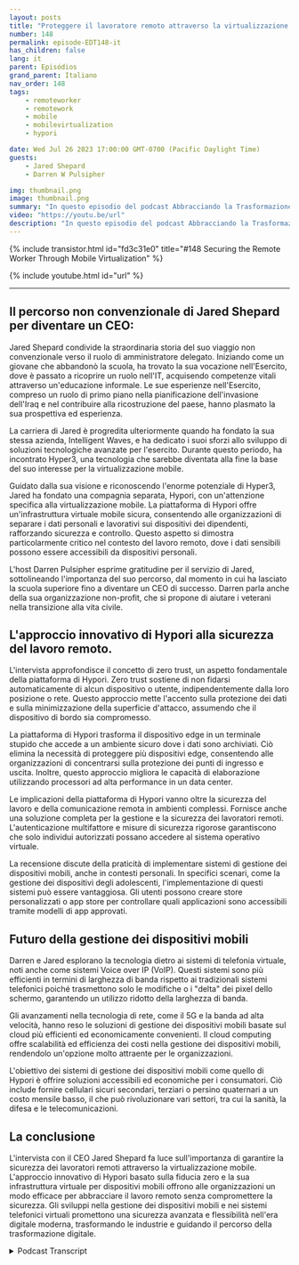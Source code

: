 ```yaml
---
layout: posts
title: "Proteggere il lavoratore remoto attraverso la virtualizzazione mobile."
number: 148
permalink: episode-EDT148-it
has_children: false
lang: it
parent: Episódios
grand_parent: Italiano
nav_order: 148
tags:
    - remoteworker
    - remotework
    - mobile
    - mobilevirtualization
    - hypori

date: Wed Jul 26 2023 17:00:00 GMT-0700 (Pacific Daylight Time)
guests:
    - Jared Shepard
    - Darren W Pulsipher

img: thumbnail.png
image: thumbnail.png
summary: "In questo episodio del podcast Abbracciando la Trasformazione Digitale, l'host Darren Pulsipher intraprende una conversazione illuminante con il ospite speciale Jared Shepard, il CEO di Hypori. L'intervista si concentra sul tema crucial del sicurezza dei lavoratori remoti attraverso la virtualizzazione mobile. Il percorso unico di Jared Shepard, da una persona che ha abbandonato la scuola superiore a diventare un CEO, aggiunge una dimensione ispirante alla discussione."
video: "https://youtu.be/url"
description: "In questo episodio del podcast Abbracciando la Trasformazione Digitale, l'host Darren Pulsipher intraprende una conversazione illuminante con il ospite speciale Jared Shepard, il CEO di Hypori. L'intervista si concentra sul tema crucial del sicurezza dei lavoratori remoti attraverso la virtualizzazione mobile. Il percorso unico di Jared Shepard, da una persona che ha abbandonato la scuola superiore a diventare un CEO, aggiunge una dimensione ispirante alla discussione."
---
```


<div>
{% include transistor.html id="fd3c31e0" title="#148 Securing the Remote Worker Through Mobile Virtualization" %}

{% include youtube.html id="url" %}
</div>

---

## Il percorso non convenzionale di Jared Shepard per diventare un CEO:

Jared Shepard condivide la straordinaria storia del suo viaggio non convenzionale verso il ruolo di amministratore delegato. Iniziando come un giovane che abbandonò la scuola, ha trovato la sua vocazione nell'Esercito, dove è passato a ricoprire un ruolo nell'IT, acquisendo competenze vitali attraverso un'educazione informale. Le sue esperienze nell'Esercito, compreso un ruolo di primo piano nella pianificazione dell'invasione dell'Iraq e nel contribuire alla ricostruzione del paese, hanno plasmato la sua prospettiva ed esperienza.

La carriera di Jared è progredita ulteriormente quando ha fondato la sua stessa azienda, Intelligent Waves, e ha dedicato i suoi sforzi allo sviluppo di soluzioni tecnologiche avanzate per l'esercito. Durante questo periodo, ha incontrato Hyper3, una tecnologia che sarebbe diventata alla fine la base del suo interesse per la virtualizzazione mobile.

Guidato dalla sua visione e riconoscendo l'enorme potenziale di Hyper3, Jared ha fondato una compagnia separata, Hypori, con un'attenzione specifica alla virtualizzazione mobile. La piattaforma di Hypori offre un'infrastruttura virtuale mobile sicura, consentendo alle organizzazioni di separare i dati personali e lavorativi sui dispositivi dei dipendenti, rafforzando sicurezza e controllo. Questo aspetto si dimostra particolarmente critico nel contesto del lavoro remoto, dove i dati sensibili possono essere accessibili da dispositivi personali.

L'host Darren Pulsipher esprime gratitudine per il servizio di Jared, sottolineando l'importanza del suo percorso, dal momento in cui ha lasciato la scuola superiore fino a diventare un CEO di successo. Darren parla anche della sua organizzazione non-profit, che si propone di aiutare i veterani nella transizione alla vita civile.

## L'approccio innovativo di Hypori alla sicurezza del lavoro remoto.

L'intervista approfondisce il concetto di zero trust, un aspetto fondamentale della piattaforma di Hypori. Zero trust sostiene di non fidarsi automaticamente di alcun dispositivo o utente, indipendentemente dalla loro posizione o rete. Questo approccio mette l'accento sulla protezione dei dati e sulla minimizzazione della superficie d'attacco, assumendo che il dispositivo di bordo sia compromesso.

La piattaforma di Hypori trasforma il dispositivo edge in un terminale stupido che accede a un ambiente sicuro dove i dati sono archiviati. Ciò elimina la necessità di proteggere più dispositivi edge, consentendo alle organizzazioni di concentrarsi sulla protezione dei punti di ingresso e uscita. Inoltre, questo approccio migliora le capacità di elaborazione utilizzando processori ad alta performance in un data center.

Le implicazioni della piattaforma di Hypori vanno oltre la sicurezza del lavoro e della comunicazione remota in ambienti complessi. Fornisce anche una soluzione completa per la gestione e la sicurezza dei lavoratori remoti. L'autenticazione multifattore e misure di sicurezza rigorose garantiscono che solo individui autorizzati possano accedere al sistema operativo virtuale.

La recensione discute della praticità di implementare sistemi di gestione dei dispositivi mobili, anche in contesti personali. In specifici scenari, come la gestione dei dispositivi degli adolescenti, l'implementazione di questi sistemi può essere vantaggiosa. Gli utenti possono creare store personalizzati o app store per controllare quali applicazioni sono accessibili tramite modelli di app approvati.

## Futuro della gestione dei dispositivi mobili

Darren e Jared esplorano la tecnologia dietro ai sistemi di telefonia virtuale, noti anche come sistemi Voice over IP (VoIP). Questi sistemi sono più efficienti in termini di larghezza di banda rispetto ai tradizionali sistemi telefonici poiché trasmettono solo le modifiche o i "delta" dei pixel dello schermo, garantendo un utilizzo ridotto della larghezza di banda.

Gli avanzamenti nella tecnologia di rete, come il 5G e la banda ad alta velocità, hanno reso le soluzioni di gestione dei dispositivi mobili basate sul cloud più efficienti ed economicamente convenienti. Il cloud computing offre scalabilità ed efficienza dei costi nella gestione dei dispositivi mobili, rendendolo un'opzione molto attraente per le organizzazioni.

L'obiettivo dei sistemi di gestione dei dispositivi mobili come quello di Hypori è offrire soluzioni accessibili ed economiche per i consumatori. Ciò include fornire cellulari sicuri secondari, terziari o persino quaternari a un costo mensile basso, il che può rivoluzionare vari settori, tra cui la sanità, la difesa e le telecomunicazioni.

## La conclusione

L'intervista con il CEO Jared Shepard fa luce sull'importanza di garantire la sicurezza dei lavoratori remoti attraverso la virtualizzazione mobile. L'approccio innovativo di Hypori basato sulla fiducia zero e la sua infrastruttura virtuale per dispositivi mobili offrono alle organizzazioni un modo efficace per abbracciare il lavoro remoto senza compromettere la sicurezza. Gli sviluppi nella gestione dei dispositivi mobili e nei sistemi telefonici virtuali promettono una sicurezza avanzata e flessibilità nell'era digitale moderna, trasformando le industrie e guidando il percorso della trasformazione digitale.



<details>
<summary> Podcast Transcript </summary>

<p></p>

</details>
